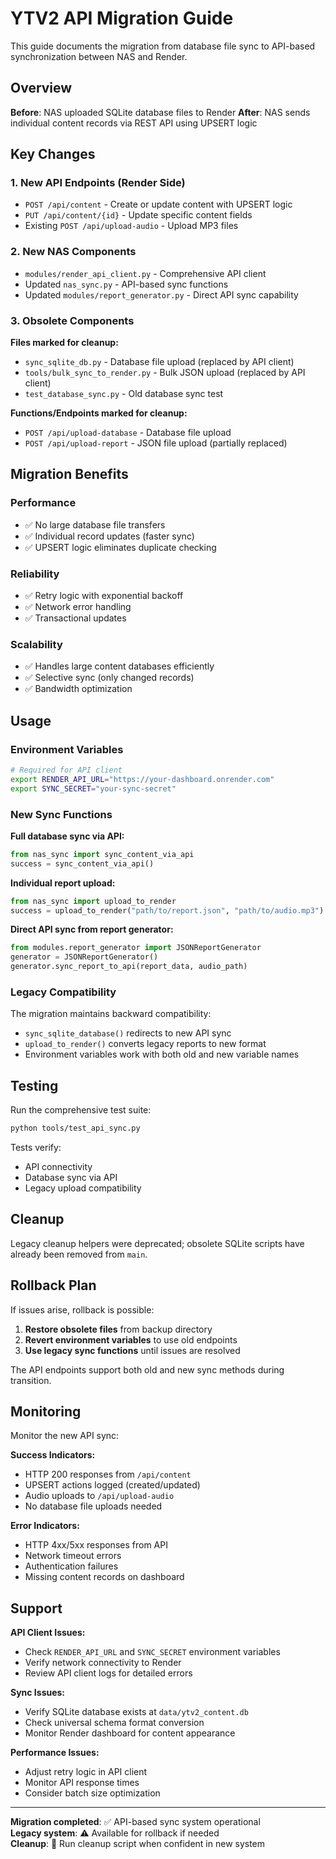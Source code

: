 # YTV2 API Migration Guide

This guide documents the migration from database file sync to API-based synchronization between NAS and Render.

## Overview

**Before**: NAS uploaded SQLite database files to Render
**After**: NAS sends individual content records via REST API using UPSERT logic

## Key Changes

### 1. New API Endpoints (Render Side)

- `POST /api/content` - Create or update content with UPSERT logic
- `PUT /api/content/{id}` - Update specific content fields  
- Existing `POST /api/upload-audio` - Upload MP3 files

### 2. New NAS Components

- `modules/render_api_client.py` - Comprehensive API client
- Updated `nas_sync.py` - API-based sync functions
- Updated `modules/report_generator.py` - Direct API sync capability

### 3. Obsolete Components

**Files marked for cleanup:**
- `sync_sqlite_db.py` - Database file upload (replaced by API client)
- `tools/bulk_sync_to_render.py` - Bulk JSON upload (replaced by API client)
- `test_database_sync.py` - Old database sync test

**Functions/Endpoints marked for cleanup:**
- `POST /api/upload-database` - Database file upload
- `POST /api/upload-report` - JSON file upload (partially replaced)

## Migration Benefits

### Performance
- ✅ No large database file transfers
- ✅ Individual record updates (faster sync)
- ✅ UPSERT logic eliminates duplicate checking

### Reliability  
- ✅ Retry logic with exponential backoff
- ✅ Network error handling
- ✅ Transactional updates

### Scalability
- ✅ Handles large content databases efficiently  
- ✅ Selective sync (only changed records)
- ✅ Bandwidth optimization

## Usage

### Environment Variables
```bash
# Required for API client
export RENDER_API_URL="https://your-dashboard.onrender.com"
export SYNC_SECRET="your-sync-secret"
```

### New Sync Functions

**Full database sync via API:**
```python
from nas_sync import sync_content_via_api
success = sync_content_via_api()
```

**Individual report upload:**
```python  
from nas_sync import upload_to_render
success = upload_to_render("path/to/report.json", "path/to/audio.mp3")
```

**Direct API sync from report generator:**
```python
from modules.report_generator import JSONReportGenerator
generator = JSONReportGenerator()
generator.sync_report_to_api(report_data, audio_path)
```

### Legacy Compatibility

The migration maintains backward compatibility:
- `sync_sqlite_database()` redirects to new API sync
- `upload_to_render()` converts legacy reports to new format
- Environment variables work with both old and new variable names

## Testing

Run the comprehensive test suite:
```bash
python tools/test_api_sync.py
```

Tests verify:
- API connectivity
- Database sync via API  
- Legacy upload compatibility

## Cleanup

Legacy cleanup helpers were deprecated; obsolete SQLite scripts have already been removed from `main`.

## Rollback Plan

If issues arise, rollback is possible:

1. **Restore obsolete files** from backup directory
2. **Revert environment variables** to use old endpoints
3. **Use legacy sync functions** until issues are resolved

The API endpoints support both old and new sync methods during transition.

## Monitoring

Monitor the new API sync:

**Success Indicators:**
- HTTP 200 responses from `/api/content`
- UPSERT actions logged (created/updated)  
- Audio uploads to `/api/upload-audio`
- No database file uploads needed

**Error Indicators:**
- HTTP 4xx/5xx responses from API
- Network timeout errors
- Authentication failures
- Missing content records on dashboard

## Support

**API Client Issues:**
- Check `RENDER_API_URL` and `SYNC_SECRET` environment variables
- Verify network connectivity to Render
- Review API client logs for detailed errors

**Sync Issues:**
- Verify SQLite database exists at `data/ytv2_content.db`
- Check universal schema format conversion
- Monitor Render dashboard for content appearance

**Performance Issues:**
- Adjust retry logic in API client
- Monitor API response times
- Consider batch size optimization

---

**Migration completed**: ✅ API-based sync system operational  
**Legacy system**: ⚠️ Available for rollback if needed  
**Cleanup**: 🧹 Run cleanup script when confident in new system

